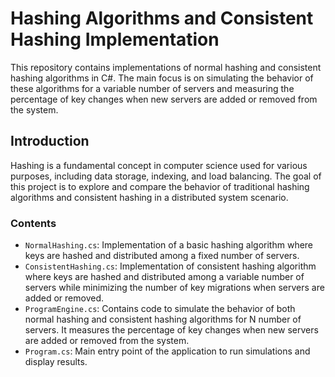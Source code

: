 # Hashing Algorithms and Consistent Hashing Implementation

This repository contains implementations of normal hashing and consistent hashing algorithms in C#. The main focus is on simulating the behavior of these algorithms for a variable number of servers and measuring the percentage of key changes when new servers are added or removed from the system.

## Introduction

Hashing is a fundamental concept in computer science used for various purposes, including data storage, indexing, and load balancing. The goal of this project is to explore and compare the behavior of traditional hashing algorithms and consistent hashing in a distributed system scenario.

### Contents

- `NormalHashing.cs`: Implementation of a basic hashing algorithm where keys are hashed and distributed among a fixed number of servers.
- `ConsistentHashing.cs`: Implementation of consistent hashing algorithm where keys are hashed and distributed among a variable number of servers while minimizing the number of key migrations when servers are added or removed.
- `ProgramEngine.cs`: Contains code to simulate the behavior of both normal hashing and consistent hashing algorithms for N number of servers. It measures the percentage of key changes when new servers are added or removed from the system.
- `Program.cs`: Main entry point of the application to run simulations and display results.


